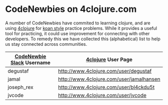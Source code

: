 # CodeNewbies on 4clojure.com

A number of CodeNewbies have commited to learning clojure, and are using [4clojure](http://www.4clojure.com/) for [koan style](https://en.wikipedia.org/wiki/K%C5%8Dan) practice problems.  While it provides a useful tool for practicing, it could use improvement for connecting with other developers.  To remedy this we have collected this (alphabetical) list to help us stay connected across communities.

[CodeNewbie Slack](https://codenewbie.slack.com) Username | [4clojure](http://www.4clojure.com/) User Page
--|--
degustaf | http://www.4clojure.com/user/degustaf
jamal | http://www.4clojure.com/user/jamalhansen
joseph_rex | http://www.4clojure.com/user/bl4ckdu5t
jvcode | http://www.4clojure.com/user/jvcode
